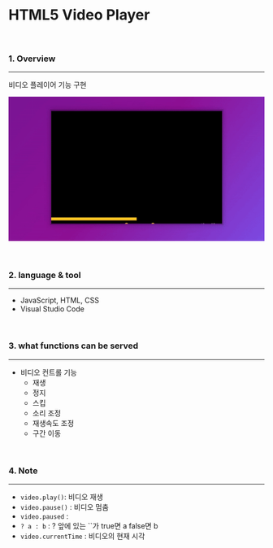 # HTML5 Video Player

<br>

### 1. Overview
---

비디오 플레이어 기능 구현

![show](README.assets/show_img.gif)

<br>


### 2. language & tool 
---

- JavaScript, HTML, CSS
- Visual Studio Code

<br>


### 3. what functions can be served
---

- 비디오 컨트롤 기능
  - 재생
  - 정지
  - 스킵
  - 소리 조정
  - 재생속도 조정
  - 구간 이동

<br>

### 4. Note
---

- `video.play()`: 비디오 재생
- `video.pause()` : 비디오 멈춤
- `video.paused` : 
- `? a : b` : ? 앞에 있는 ``가 true면 a false면 b
- `video.currentTime` : 비디오의 현재 시각

